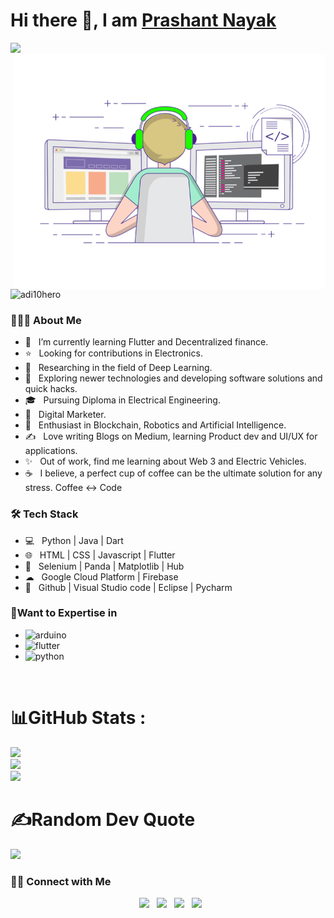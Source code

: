 # Hi there 👋, I am [Prashant Nayak](https://github.com/urperfectdude)
<img src="https://github.com/souvikguria98/souvikguria98/blob/master/Hi.gif" width="25"></h2>
<img align="right" alt="GIF" src="https://raw.githubusercontent.com/devSouvik/devSouvik/master/gif3.gif" width="500"/>
<p align="left"> <img   src="https://komarev.com/ghpvc/?username=urperfectdude" alt="adi10hero" /> </p>

<h3> 👨🏻‍💻 About Me </h3>

- 🔭 &nbsp; I’m currently learning Flutter and Decentralized finance.
- ⭐ &nbsp; Looking for contributions in Electronics.
- 🔎 &nbsp; Researching in the field of Deep Learning.
- 🤔 &nbsp; Exploring newer technologies and developing software solutions and quick hacks.
- 🎓 &nbsp; Pursuing Diploma in Electrical Engineering.
- 💼 &nbsp; Digital Marketer.
- 🌱 &nbsp; Enthusiast in Blockchain, Robotics and Artificial Intelligence.
- ✍️ &nbsp; Love writing Blogs on Medium, learning Product dev and UI/UX for applications. 
- ✨ &nbsp; Out of work, find me learning about Web 3 and Electric Vehicles.
- ☕ &nbsp; I believe, a perfect cup of coffee can be the ultimate solution for any stress. Coffee <-> Code 

<h3>🛠 Tech Stack</h3>

- 💻 &nbsp; Python | Java | Dart
- 🌐 &nbsp; HTML | CSS | Javascript | Flutter
- 🐍 &nbsp; Selenium | Panda | Matplotlib | Hub
- ☁ &nbsp; Google Cloud Platform | Firebase
- 🔧 &nbsp; Github | Visual Studio code | Eclipse | Pycharm 

<h3>🤩Want to Expertise in</h3> 

* ![arduino](https://img.shields.io/badge/arduino%20-%231572B6.svg?&style=for-the-badge&logo=arduino&logoColor=white "Arduino")
* ![flutter](https://img.shields.io/badge/Flutter-0078D6?style=for-the-badge&logo=flutter&logoColor=white "Flutter")
* ![python](https://img.shields.io/badge/-Python-green?style=for-the-badge&logo=python&logoColor=white "Python")

</br>

# 📊GitHub Stats :
![](https://github-readme-stats.vercel.app/api?username=urperfectdude&theme=dark&hide_border=true&include_all_commits=false&count_private=false)<br/>
![](https://github-readme-streak-stats.herokuapp.com/?user=urperfectdude&theme=dark&hide_border=true)<br/>
![](https://github-readme-stats.vercel.app/api/top-langs/?username=urperfectdude&theme=dark&hide_border=true&include_all_commits=false&count_private=false&layout=compact)

# ✍️Random Dev Quote
![](https://quotes-github-readme.vercel.app/api?type=horizontal&theme=radical)

<h3> 🤝🏻 Connect with Me </h3>

<p align="center">
&nbsp; <a href="https://twitter.com/Ur_perfect_dude" target="_blank" rel="noopener noreferrer"><img src="https://img.icons8.com/plasticine/100/000000/twitter.png" width="50" /></a>  
&nbsp; <a href="https://www.instagram.com/urperfectdude/?hl=en" target="_blank" rel="noopener noreferrer"><img src="https://img.icons8.com/plasticine/100/000000/instagram-new.png" width="50" /></a>  
&nbsp; <a href="https://www.linkedin.com/in/prashant-nayak-31303a195/" target="_blank" rel="noopener noreferrer"><img src="https://img.icons8.com/plasticine/100/000000/linkedin.png" width="50" /></a>
&nbsp; <a href="mailto:prashantnayak4444@gmail.com" target="_blank" rel="noopener noreferrer"><img src="https://img.icons8.com/plasticine/100/000000/gmail.png"  width="50" /></a>
</p>
